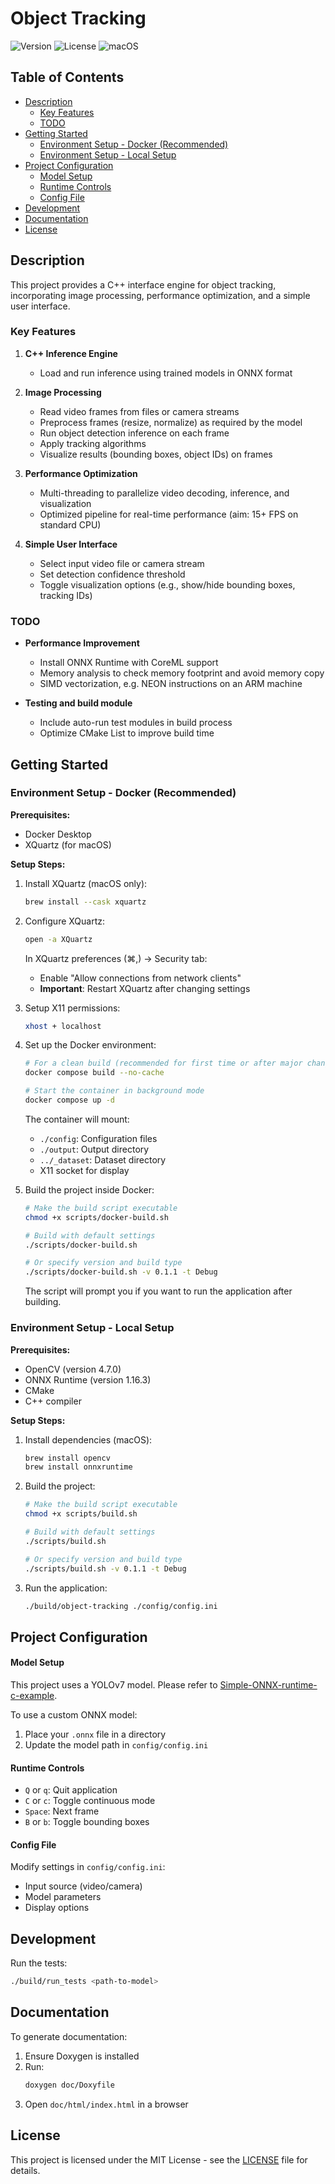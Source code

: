 # Object Tracking

![Version](https://img.shields.io/badge/version-0.1.0-blue.svg)
![License](https://img.shields.io/badge/license-MIT-green.svg)
![macOS](https://img.shields.io/badge/verified%20on-macOS-brightgreen.svg)

## Table of Contents

- [Description](#description)
  - [Key Features](#key-features)
  - [TODO](#todo)
- [Getting Started](#getting-started)
  - [Environment Setup - Docker (Recommended)](#environment-setup---docker-recommended)
  - [Environment Setup - Local Setup](#environment-setup--local-setup)
- [Project Configuration](#project-configuration)
  - [Model Setup](#model-setup)
  - [Runtime Controls](#runtime-controls)
  - [Config File](#config-file)
- [Development](#development)
- [Documentation](#documentation)
- [License](#license)

## Description

This project provides a C++ interface engine for object tracking, incorporating image processing, performance optimization, and a simple user interface.

### Key Features

1. **C++ Inference Engine**
   * Load and run inference using trained models in ONNX format

2. **Image Processing**
   * Read video frames from files or camera streams
   * Preprocess frames (resize, normalize) as required by the model
   * Run object detection inference on each frame
   * Apply tracking algorithms
   * Visualize results (bounding boxes, object IDs) on frames

3. **Performance Optimization**
   * Multi-threading to parallelize video decoding, inference, and visualization
   * Optimized pipeline for real-time performance (aim: 15+ FPS on standard CPU)

4. **Simple User Interface**
   * Select input video file or camera stream
   * Set detection confidence threshold
   * Toggle visualization options (e.g., show/hide bounding boxes, tracking IDs)

### TODO

* **Performance Improvement**
   * Install ONNX Runtime with CoreML support
   * Memory analysis to check memory footprint and avoid memory copy
   * SIMD vectorization, e.g. NEON instructions on an ARM machine

* **Testing and build module**
   * Include auto-run test modules in build process
   * Optimize CMake List to improve build time

## Getting Started

### Environment Setup - Docker (Recommended)

**Prerequisites:**
* Docker Desktop
* XQuartz (for macOS)

**Setup Steps:**

1. Install XQuartz (macOS only):
   ```bash
   brew install --cask xquartz
   ```

2. Configure XQuartz:
   ```bash
   open -a XQuartz
   ```
   In XQuartz preferences (⌘,) → Security tab:
   - Enable "Allow connections from network clients"
   - **Important**: Restart XQuartz after changing settings

3. Setup X11 permissions:
   ```bash
   xhost + localhost
   ```

4. Set up the Docker environment:
   ```bash
   # For a clean build (recommended for first time or after major changes)
   docker compose build --no-cache

   # Start the container in background mode
   docker compose up -d
   ```

   The container will mount:
   - `./config`: Configuration files
   - `./output`: Output directory
   - `../_dataset`: Dataset directory
   - X11 socket for display

5. Build the project inside Docker:
   ```bash
   # Make the build script executable
   chmod +x scripts/docker-build.sh

   # Build with default settings
   ./scripts/docker-build.sh

   # Or specify version and build type
   ./scripts/docker-build.sh -v 0.1.1 -t Debug
   ```

   The script will prompt you if you want to run the application after building.

### Environment Setup - Local Setup

**Prerequisites:**
* OpenCV (version 4.7.0)
* ONNX Runtime (version 1.16.3)
* CMake
* C++ compiler

**Setup Steps:**

1. Install dependencies (macOS):
   ```bash
   brew install opencv
   brew install onnxruntime
   ```

2. Build the project:
   ```bash
   # Make the build script executable
   chmod +x scripts/build.sh

   # Build with default settings
   ./scripts/build.sh

   # Or specify version and build type
   ./scripts/build.sh -v 0.1.1 -t Debug
   ```

3. Run the application:
   ```bash
   ./build/object-tracking ./config/config.ini
   ```

## Project Configuration

#### Model Setup

This project uses a YOLOv7 model. Please refer to [Simple-ONNX-runtime-c-example](https://github.com/JINSCOTT/Simple-ONNX-runtime-c-example).

To use a custom ONNX model:
1. Place your `.onnx` file in a directory
2. Update the model path in `config/config.ini`

#### Runtime Controls

* `Q` or `q`: Quit application
* `C` or `c`: Toggle continuous mode
* `Space`: Next frame
* `B` or `b`: Toggle bounding boxes

#### Config File

Modify settings in `config/config.ini`:
* Input source (video/camera)
* Model parameters
* Display options

## Development

Run the tests:
```bash
./build/run_tests <path-to-model>
```

## Documentation

To generate documentation:
1. Ensure Doxygen is installed
2. Run:
   ```bash
   doxygen doc/Doxyfile
   ```
3. Open `doc/html/index.html` in a browser

## License

This project is licensed under the MIT License - see the [LICENSE](LICENSE) file for details.